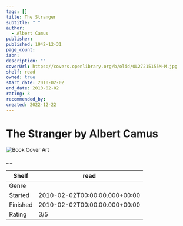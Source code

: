 ```yaml
---
tags: []
title: The Stranger
subtitle: " "
author:
  - Albert Camus
publisher: 
published: 1942-12-31
page_count: 
isbn: 
description: ""
coverUrl: https://covers.openlibrary.org/b/olid/OL27215155M-M.jpg
shelf: read
owned: true
start_date: 2010-02-02
end_date: 2010-02-02
rating: 3
recommended_by: 
created: 2022-12-22
---
```


# The Stranger by Albert Camus

![Book Cover Art](https://covers.openlibrary.org/b/olid/OL27215155M-M.jpg)

_ _

| Shelf | read |
| --- | --- |
| Genre |  |
| Started | 2010-02-02T00:00:00.000+00:00 |
| Finished | 2010-02-02T00:00:00.000+00:00 |
| Rating | 3/5 |

